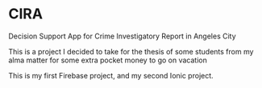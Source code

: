 # CIRA

Decision Support App for Crime Investigatory Report in Angeles City

This is a project I decided to take for the thesis of some students from my alma matter for some extra pocket money to go on vacation

This is my first Firebase project, and my second Ionic project.
